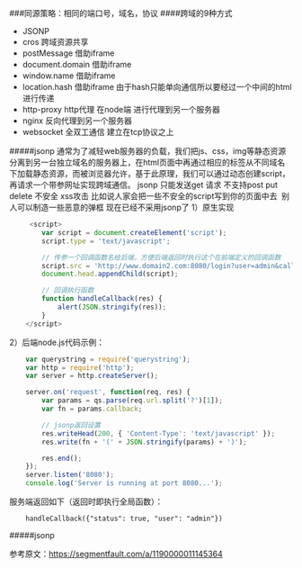###同源策略：相同的端口号，域名，协议
####跨域的9种方式
- JSONP
- cros 跨域资源共享
- postMessage 借助iframe
- document.domain 借助iframe
- window.name 借助iframe
- location.hash 借助iframe 由于hash只能单向通信所以要经过一个中间的html进行传递
- http-proxy http代理 在node端 进行代理到另一个服务器
- nginx 反向代理到另一个服务器
- websocket  全双工通信 建立在tcp协议之上 

#####jsonp
通常为了减轻web服务器的负载，我们把js、css，img等静态资源分离到另一台独立域名的服务器上，在html页面中再通过相应的标签从不同域名下加载静态资源，而被浏览器允许，基于此原理，我们可以通过动态创建script，再请求一个带参网址实现跨域通信。
jsonp 只能发送get 请求 不支持post put delete
不安全 xss攻击 比如说人家会把一些不安全的script写到你的页面中去  别人可以制造一些恶意的弹框
现在已经不采用jsonp了
1）原生实现
```javascript
     <script>
        var script = document.createElement('script');
        script.type = 'text/javascript';

        // 传参一个回调函数名给后端，方便后端返回时执行这个在前端定义的回调函数
        script.src = 'http://www.domain2.com:8080/login?user=admin&callback=handleCallback';
        document.head.appendChild(script);

        // 回调执行函数
        function handleCallback(res) {
            alert(JSON.stringify(res));
        }
    </script>
```
2）后端node.js代码示例：
```javascript
    var querystring = require('querystring');
    var http = require('http');
    var server = http.createServer();

    server.on('request', function(req, res) {
        var params = qs.parse(req.url.split('?')[1]);
        var fn = params.callback;

        // jsonp返回设置
        res.writeHead(200, { 'Content-Type': 'text/javascript' });
        res.write(fn + '(' + JSON.stringify(params) + ')');

        res.end();
    });
    server.listen('8080');
    console.log('Server is running at port 8080...');
```
服务端返回如下（返回时即执行全局函数）：
```
    handleCallback({"status": true, "user": "admin"})
```
#####jsonp





参考原文：https://segmentfault.com/a/1190000011145364